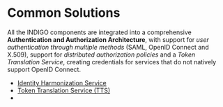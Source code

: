 # Common Solutions

All the INDIGO components are integrated into a comprehensive **Authentication and Authorization Architecture**, with support for *user authentication through multiple methods* (SAML, OpenID Connect and X.509), support for *distributed authorization policies* and a *Token Translation Service*, creating credentials for services that do not natively support OpenID Connect.

* [Identity Harmonization Service](indigo1/idh1.md)
* [Token Translation Service (TTS)](indigo1/tts1.md)
* 